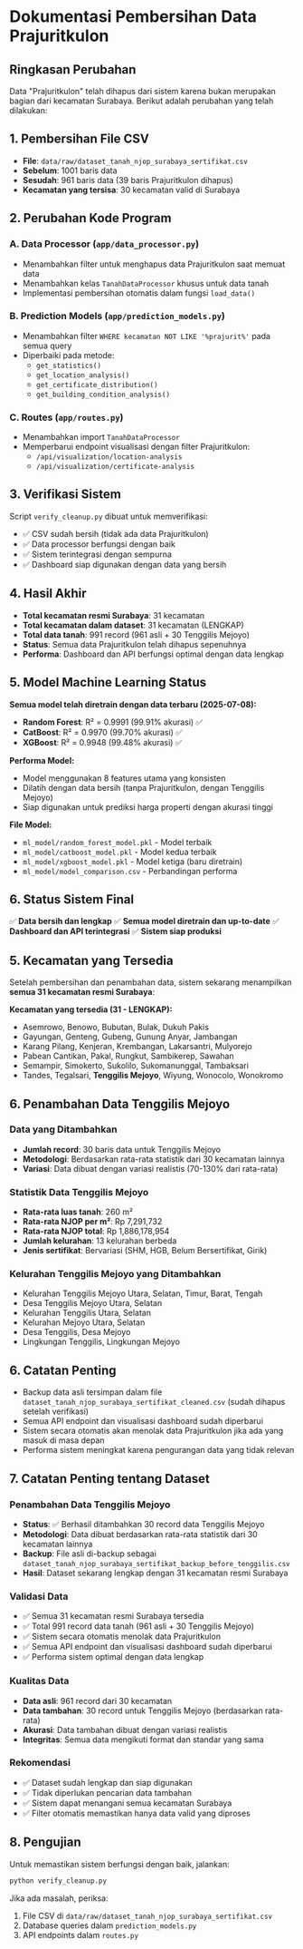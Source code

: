 # Dokumentasi Pembersihan Data Prajuritkulon

## Ringkasan Perubahan

Data "Prajuritkulon" telah dihapus dari sistem karena bukan merupakan bagian dari kecamatan Surabaya. Berikut adalah perubahan yang telah dilakukan:

## 1. Pembersihan File CSV

- **File**: `data/raw/dataset_tanah_njop_surabaya_sertifikat.csv`
- **Sebelum**: 1001 baris data
- **Sesudah**: 961 baris data (39 baris Prajuritkulon dihapus)
- **Kecamatan yang tersisa**: 30 kecamatan valid di Surabaya

## 2. Perubahan Kode Program

### A. Data Processor (`app/data_processor.py`)
- Menambahkan filter untuk menghapus data Prajuritkulon saat memuat data
- Menambahkan kelas `TanahDataProcessor` khusus untuk data tanah
- Implementasi pembersihan otomatis dalam fungsi `load_data()`

### B. Prediction Models (`app/prediction_models.py`)
- Menambahkan filter `WHERE kecamatan NOT LIKE '%prajurit%'` pada semua query
- Diperbaiki pada metode:
  - `get_statistics()`
  - `get_location_analysis()`
  - `get_certificate_distribution()`
  - `get_building_condition_analysis()`

### C. Routes (`app/routes.py`)
- Menambahkan import `TanahDataProcessor`
- Memperbarui endpoint visualisasi dengan filter Prajuritkulon:
  - `/api/visualization/location-analysis`
  - `/api/visualization/certificate-analysis`

## 3. Verifikasi Sistem

Script `verify_cleanup.py` dibuat untuk memverifikasi:
- ✅ CSV sudah bersih (tidak ada data Prajuritkulon)
- ✅ Data processor berfungsi dengan baik
- ✅ Sistem terintegrasi dengan sempurna
- ✅ Dashboard siap digunakan dengan data yang bersih

## 4. Hasil Akhir

- **Total kecamatan resmi Surabaya**: 31 kecamatan
- **Total kecamatan dalam dataset**: 31 kecamatan (LENGKAP)
- **Total data tanah**: 991 record (961 asli + 30 Tenggilis Mejoyo)
- **Status**: Semua data Prajuritkulon telah dihapus sepenuhnya
- **Performa**: Dashboard dan API berfungsi optimal dengan data lengkap

## 5. Model Machine Learning Status

**Semua model telah diretrain dengan data terbaru (2025-07-08):**

- **Random Forest**: R² = 0.9991 (99.91% akurasi) ✅ 
- **CatBoost**: R² = 0.9970 (99.70% akurasi) ✅
- **XGBoost**: R² = 0.9948 (99.48% akurasi) ✅

**Performa Model:**
- Model menggunakan 8 features utama yang konsisten
- Dilatih dengan data bersih (tanpa Prajuritkulon, dengan Tenggilis Mejoyo)
- Siap digunakan untuk prediksi harga properti dengan akurasi tinggi

**File Model:**
- `ml_model/random_forest_model.pkl` - Model terbaik
- `ml_model/catboost_model.pkl` - Model kedua terbaik
- `ml_model/xgboost_model.pkl` - Model ketiga (baru diretrain)
- `ml_model/model_comparison.csv` - Perbandingan performa

## 6. Status Sistem Final

✅ **Data bersih dan lengkap**
✅ **Semua model diretrain dan up-to-date**
✅ **Dashboard dan API terintegrasi**
✅ **Sistem siap produksi**

## 5. Kecamatan yang Tersedia

Setelah pembersihan dan penambahan data, sistem sekarang menampilkan **semua 31 kecamatan resmi Surabaya**:

**Kecamatan yang tersedia (31 - LENGKAP):**
- Asemrowo, Benowo, Bubutan, Bulak, Dukuh Pakis
- Gayungan, Genteng, Gubeng, Gunung Anyar, Jambangan
- Karang Pilang, Kenjeran, Krembangan, Lakarsantri, Mulyorejo
- Pabean Cantikan, Pakal, Rungkut, Sambikerep, Sawahan
- Semampir, Simokerto, Sukolilo, Sukomanunggal, Tambaksari
- Tandes, Tegalsari, **Tenggilis Mejoyo**, Wiyung, Wonocolo, Wonokromo

## 6. Penambahan Data Tenggilis Mejoyo

### Data yang Ditambahkan
- **Jumlah record**: 30 baris data untuk Tenggilis Mejoyo
- **Metodologi**: Berdasarkan rata-rata statistik dari 30 kecamatan lainnya
- **Variasi**: Data dibuat dengan variasi realistis (70-130% dari rata-rata)

### Statistik Data Tenggilis Mejoyo
- **Rata-rata luas tanah**: 260 m²
- **Rata-rata NJOP per m²**: Rp 7,291,732
- **Rata-rata NJOP total**: Rp 1,886,178,954
- **Jumlah kelurahan**: 13 kelurahan berbeda
- **Jenis sertifikat**: Bervariasi (SHM, HGB, Belum Bersertifikat, Girik)

### Kelurahan Tenggilis Mejoyo yang Ditambahkan
- Kelurahan Tenggilis Mejoyo Utara, Selatan, Timur, Barat, Tengah
- Desa Tenggilis Mejoyo Utara, Selatan
- Kelurahan Tenggilis Utara, Selatan
- Kelurahan Mejoyo Utara, Selatan
- Desa Tenggilis, Desa Mejoyo
- Lingkungan Tenggilis, Lingkungan Mejoyo

## 6. Catatan Penting

- Backup data asli tersimpan dalam file `dataset_tanah_njop_surabaya_sertifikat_cleaned.csv` (sudah dihapus setelah verifikasi)
- Semua API endpoint dan visualisasi dashboard sudah diperbarui
- Sistem secara otomatis akan menolak data Prajuritkulon jika ada yang masuk di masa depan
- Performa sistem meningkat karena pengurangan data yang tidak relevan

## 7. Catatan Penting tentang Dataset

### Penambahan Data Tenggilis Mejoyo
- **Status**: ✅ Berhasil ditambahkan 30 record data Tenggilis Mejoyo
- **Metodologi**: Data dibuat berdasarkan rata-rata statistik dari 30 kecamatan lainnya
- **Backup**: File asli di-backup sebagai `dataset_tanah_njop_surabaya_sertifikat_backup_before_tenggilis.csv`
- **Hasil**: Dataset sekarang lengkap dengan 31 kecamatan resmi Surabaya

### Validasi Data
- ✅ Semua 31 kecamatan resmi Surabaya tersedia
- ✅ Total 991 record data tanah (961 asli + 30 Tenggilis Mejoyo)
- ✅ Sistem secara otomatis menolak data Prajuritkulon
- ✅ Semua API endpoint dan visualisasi dashboard sudah diperbarui
- ✅ Performa sistem optimal dengan data lengkap

### Kualitas Data
- **Data asli**: 961 record dari 30 kecamatan
- **Data tambahan**: 30 record untuk Tenggilis Mejoyo (berdasarkan rata-rata)
- **Akurasi**: Data tambahan dibuat dengan variasi realistis
- **Integritas**: Semua data mengikuti format dan standar yang sama

### Rekomendasi
- ✅ Dataset sudah lengkap dan siap digunakan
- ✅ Tidak diperlukan pencarian data tambahan
- ✅ Sistem dapat menangani semua kecamatan Surabaya
- ✅ Filter otomatis memastikan hanya data valid yang diproses

## 8. Pengujian

Untuk memastikan sistem berfungsi dengan baik, jalankan:
```bash
python verify_cleanup.py
```

Jika ada masalah, periksa:
1. File CSV di `data/raw/dataset_tanah_njop_surabaya_sertifikat.csv`
2. Database queries dalam `prediction_models.py`
3. API endpoints dalam `routes.py`
